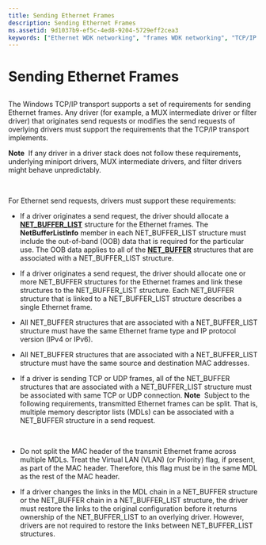 ```yaml
---
title: Sending Ethernet Frames
description: Sending Ethernet Frames
ms.assetid: 9d1037b9-ef5c-4ed8-9204-5729eff2cea3
keywords: ["Ethernet WDK networking", "frames WDK networking", "TCP/IP transport of Ethernet frames WDK networking", "sending Ethernet frames"]
---
```


# Sending Ethernet Frames


## <a href="" id="ddk-sending-ethernet-frames-ng"></a>


The Windows TCP/IP transport supports a set of requirements for sending Ethernet frames. Any driver (for example, a MUX intermediate driver or filter driver) that originates send requests or modifies the send requests of overlying drivers must support the requirements that the TCP/IP transport implements.

**Note**  If any driver in a driver stack does not follow these requirements, underlying miniport drivers, MUX intermediate drivers, and filter drivers might behave unpredictably.

 

For Ethernet send requests, drivers must support these requirements:

-   If a driver originates a send request, the driver should allocate a [**NET\_BUFFER\_LIST**](https://msdn.microsoft.com/library/windows/hardware/ff568388) structure for the Ethernet frames. The **NetBufferListInfo** member in each NET\_BUFFER\_LIST structure must include the out-of-band (OOB) data that is required for the particular use. The OOB data applies to all of the [**NET\_BUFFER**](https://msdn.microsoft.com/library/windows/hardware/ff568376) structures that are associated with a NET\_BUFFER\_LIST structure.

-   If a driver originates a send request, the driver should allocate one or more NET\_BUFFER structures for the Ethernet frames and link these structures to the NET\_BUFFER\_LIST structure. Each NET\_BUFFER structure that is linked to a NET\_BUFFER\_LIST structure describes a single Ethernet frame.

-   All NET\_BUFFER structures that are associated with a NET\_BUFFER\_LIST structure must have the same Ethernet frame type and IP protocol version (IPv4 or IPv6).

-   All NET\_BUFFER structures that are associated with a NET\_BUFFER\_LIST structure must have the same source and destination MAC addresses.

-   If a driver is sending TCP or UDP frames, all of the NET\_BUFFER structures that are associated with a NET\_BUFFER\_LIST structure must be associated with same TCP or UDP connection.
    **Note**  Subject to the following requirements, transmitted Ethernet frames can be split. That is, multiple memory descriptor lists (MDLs) can be associated with a NET\_BUFFER structure in a send request.

     

-   Do not split the MAC header of the transmit Ethernet frame across multiple MDLs. Treat the Virtual LAN (VLAN) (or Priority) flag, if present, as part of the MAC header. Therefore, this flag must be in the same MDL as the rest of the MAC header.

-   If a driver changes the links in the MDL chain in a NET\_BUFFER structure or the NET\_BUFFER chain in a NET\_BUFFER\_LIST structure, the driver must restore the links to the original configuration before it returns ownership of the NET\_BUFFER\_LIST to an overlying driver. However, drivers are not required to restore the links between NET\_BUFFER\_LIST structures.

 

 





